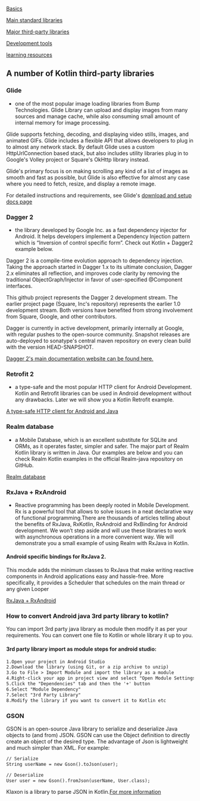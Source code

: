 
[Basics](index.md)

[Main standard libraries](mainlib.md)

[Major third-party libraries](major.md)

[Development tools](development.md)

[learning resources](resource.md)


## A number of Kotlin third-party libraries


### Glide
  - one of the most popular image loading libraries from Bump Technologies. Glide Library can upload and display images from many sources and manage cache, while also consuming small amount of internal memory for image processing.
  
  Glide supports fetching, decoding, and displaying video stills, images, and animated GIFs. Glide includes a flexible API that allows developers to plug in to almost any network stack. By default Glide uses a custom HttpUrlConnection based stack, but also includes utility libraries plug in to Google's Volley project or Square's OkHttp library instead.

Glide's primary focus is on making scrolling any kind of a list of images as smooth and fast as possible, but Glide is also effective for almost any case where you need to fetch, resize, and display a remote image.

For detailed instructions and requirements, see Glide's [download and setup docs page](http://bumptech.github.io/glide/doc/download-setup.html)


### Dagger 2
- the library developed by Google Inc. as a fast dependency injector for Android. It helps developers implement a Dependency Injection pattern which is “Inversion of control specific form”. Check out Kotlin + Dagger2 example below.


Dagger 2 is a compile-time evolution approach to dependency injection. Taking the approach started in Dagger 1.x to its ultimate conclusion, Dagger 2.x eliminates all reflection, and improves code clarity by removing the traditional ObjectGraph/Injector in favor of user-specified @Component interfaces.

This github project represents the Dagger 2 development stream. The earlier project page (Square, Inc's repository) represents the earlier 1.0 development stream. Both versions have benefited from strong involvement from Square, Google, and other contributors.

Dagger is currently in active development, primarily internally at Google, with regular pushes to the open-source community. Snapshot releases are auto-deployed to sonatype's central maven repository on every clean build with the version HEAD-SNAPSHOT.

[Dagger 2's main documentation website can be found here.](https://google.github.io/dagger/)

### Retrofit 2 
- a type-safe and the most popular HTTP client for Android Development. Kotlin and Retrofit libraries can be used in Android development without any drawbacks. Later we will show you a Kotlin Retrofit example.

[A type-safe HTTP client for Android and Java](https://square.github.io/retrofit/)


### Realm database 
  - a Mobile Database, which is an excellent substitute for SQLite and ORMs, as it operates faster, simpler and safer. The major part of Realm Kotlin library is written in Java. Our examples are below and you can check Realm Kotlin examples in the official Realm-java repository on GitHub.
  
  [Realm database](https://realm.io)
  
### RxJava + RxAndroid
  - Reactive programming has been deeply rooted in Mobile Development. Rx is a powerful tool that allows to solve issues in a neat declarative way of functional programming.There are thousands of articles telling about the benefits of RxJava, RxKotlin, RxAndroid and RxBinding for Android development. We won’t step aside and will use these libraries to work with asynchronous operations in a more convenient way. We will demonstrate you a small example of using Realm with RxJava in Kotlin.
  
#### Android specific bindings for RxJava 2.

This module adds the minimum classes to RxJava that make writing reactive components in Android applications easy and hassle-free. More specifically, it provides a Scheduler that schedules on the main thread or any given Looper

[RxJava + RxAndroid](https://github.com/ReactiveX/RxAndroid)

### How to convert Android java 3rd party library to kotlin?

You can import 3rd party java library as module then modify it as per your requirements. You can convert one file to Kotlin or whole library it up to you.

#### 3rd party library import as module steps for android studio:

```markdown
1.Open your project in Android Studio
2.Download the library (using Git, or a zip archive to unzip)
3.Go to File > Import Module and import the library as a module
4.Right-click your app in project view and select "Open Module Settings"
5.Click the "Dependencies" tab and then the '+' button
6.Select "Module Dependency"
7.Select "3rd Party Library"
8.Modify the library if you want to convert it to Kotlin etc
```
  
### GSON
GSON is an open-source Java library to serialize and deserialize Java objects to (and from) JSON.
GSON can use the Object definition to directly create an object of the desired type.
The advantage of Json is lightweight and much simpler than XML.
For example:
```markdown
// Serialize 
String userName = new Gson().toJson(user);

// Deserialize
User user = new Gson().fromJson(userName, User.class);
```


Klaxon is a library to parse JSON in Kotlin.[For more information](https://github.com/cbeust/klaxon)  
